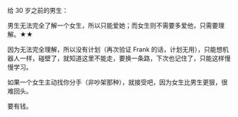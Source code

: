 给 30 岁之前的男生：

男生无法完全了解一个女生，所以只能爱她；而女生则不需要多爱他，只需要理解。★★

因为无法完全理解，所以没有计划（再次验证 Frank 的话，计划无用），只能想机器人一样，碰壁了，就知道这里不能走，要换一条路，下次也记住了，只能这样慢慢学习。

如果一个女生主动找你分手（非吵架那种），就接受吧，因为女生比男生更狠，很难回头。

要有钱。